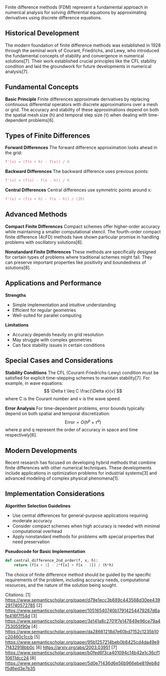 Finite difference methods (FDM) represent a fundamental approach in numerical analysis for solving differential equations by approximating derivatives using discrete difference equations.

## Historical Development
The modern foundation of finite difference methods was established in 1928 through the seminal work of Courant, Friedrichs, and Lewy, who introduced the fundamental concepts of stability and convergence in numerical solutions[7]. Their work established crucial principles like the CFL stability condition and laid the groundwork for future developments in numerical analysis[7].

## Fundamental Concepts

**Basic Principle**
Finite differences approximate derivatives by replacing continuous differential operators with discrete approximations over a mesh or grid. The accuracy and stability of these approximations depend on both the spatial mesh size (h) and temporal step size (τ) when dealing with time-dependent problems[6].

## Types of Finite Differences

**Forward Differences**
The forward difference approximation looks ahead in the grid:
```python
f'(x) ≈ (f(x + h) - f(x)) / h
```

**Backward Differences**
The backward difference uses previous points:
```python
f'(x) ≈ (f(x) - f(x - h)) / h
```

**Central Differences**
Central differences use symmetric points around x:
```python
f'(x) ≈ (f(x + h) - f(x - h)) / (2h)
```

## Advanced Methods

**Compact Finite Differences**
Compact schemes offer higher-order accuracy while maintaining a smaller computational stencil. The fourth-order compact finite difference (4cFD) methods have shown particular promise in handling problems with oscillatory solutions[6].

**Nonstandard Finite Differences**
These methods are specifically designed for certain types of problems where traditional schemes might fail. They can preserve important properties like positivity and boundedness of solutions[8].

## Applications and Performance

**Strengths**
- Simple implementation and intuitive understanding
- Efficient for regular geometries
- Well-suited for parallel computing

**Limitations**
- Accuracy depends heavily on grid resolution
- May struggle with complex geometries
- Can face stability issues in certain conditions

## Special Cases and Considerations

**Stability Conditions**
The CFL (Courant-Friedrichs-Lewy) condition must be satisfied for explicit time-stepping schemes to maintain stability[7]. For example, in wave equations:
$$ \Delta t \leq C \frac{\Delta x}{v} $$
where C is the Courant number and v is the wave speed.

**Error Analysis**
For time-dependent problems, error bounds typically depend on both spatial and temporal discretization:
$$ \text{Error} = O(h^p + \tau^q) $$
where p and q represent the order of accuracy in space and time respectively[6].

## Modern Developments

Recent research has focused on developing hybrid methods that combine finite differences with other numerical techniques. These developments include applications in optimization problems for industrial systems[3] and advanced modeling of complex physical phenomena[1].

## Implementation Considerations

**Algorithm Selection Guidelines**
- Use central differences for general-purpose applications requiring moderate accuracy
- Consider compact schemes when high accuracy is needed with minimal computational overhead
- Apply nonstandard methods for problems with special properties that need preservation

**Pseudocode for Basic Implementation**
```python
def central_difference_2nd_order(f, x, h):
    return (f[x + 1] - 2*f[x] + f[x - 1]) / (h*h)
```

The choice of finite difference method should be guided by the specific requirements of the problem, including accuracy needs, computational resources, and the nature of the solution being sought.

Citations:
[1] https://www.semanticscholar.org/paper/d79e1ecc3b689c443568d30ee439291740572785
[2] https://www.semanticscholar.org/paper/10516540740b17914254479267d6afe416f7f54d
[3] https://www.semanticscholar.org/paper/3e141a8c2701f7e147849e96ce79a4753055f90e
[4] https://www.semanticscholar.org/paper/da28661218d7e60bd7152c1235b10c20460c1ccb
[5] https://www.semanticscholar.org/paper/95b1257214beb0b8425cd4da49e97f432918bb0c
[6] https://arxiv.org/abs/2003.03951
[7] https://www.semanticscholar.org/paper/b0fed6f3ca401094c14b42e1c36cf110611dcc24
[8] https://www.semanticscholar.org/paper/5d0e71436d6e56b966ebe819eb8df5d6ed3e7b35
